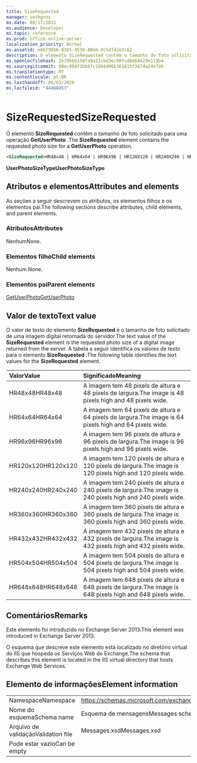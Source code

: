 ```yaml
---
title: SizeRequested
manager: sethgros
ms.date: 09/17/2015
ms.audience: Developer
ms.topic: reference
ms.prod: office-online-server
localization_priority: Normal
ms.assetid: e86f98b6-83b5-4530-80eb-dc5df42e2c62
description: O elemento SizeRequested contém o tamanho de foto solicitado para uma operação GetUserPhoto.
ms.openlocfilehash: 2e79bbb158fa9a22cbd3ec08fcd6e60429e113b4
ms.sourcegitcommit: 88ec988f2bb67c1866d06b361615f3674a24e795
ms.translationtype: MT
ms.contentlocale: pt-BR
ms.lasthandoff: 06/03/2020
ms.locfileid: "44460453"
---
```

# <a name="sizerequested"></a><span data-ttu-id="2f533-103">SizeRequested</span><span class="sxs-lookup"><span data-stu-id="2f533-103">SizeRequested</span></span>

<span data-ttu-id="2f533-104">O elemento **SizeRequested** contém o tamanho de foto solicitado para uma operação **GetUserPhoto** .</span><span class="sxs-lookup"><span data-stu-id="2f533-104">The **SizeRequested** element contains the requested photo size for a **GetUserPhoto** operation.</span></span> 
  
```XML
<SizeRequested>HR48x48 | HR64x64 | HR96X96 | HR120X120 | HR240X240 | HR360X360 | HR432X432 | HR504X504 | HR648X648</SizeRequested>
```

 <span data-ttu-id="2f533-105">**UserPhotoSizeType**</span><span class="sxs-lookup"><span data-stu-id="2f533-105">**UserPhotoSizeType**</span></span>
## <a name="attributes-and-elements"></a><span data-ttu-id="2f533-106">Atributos e elementos</span><span class="sxs-lookup"><span data-stu-id="2f533-106">Attributes and elements</span></span>

<span data-ttu-id="2f533-107">As seções a seguir descrevem os atributos, os elementos filhos e os elementos pai.</span><span class="sxs-lookup"><span data-stu-id="2f533-107">The following sections describe attributes, child elements, and parent elements.</span></span>
  
### <a name="attributes"></a><span data-ttu-id="2f533-108">Atributos</span><span class="sxs-lookup"><span data-stu-id="2f533-108">Attributes</span></span>

<span data-ttu-id="2f533-109">Nenhum</span><span class="sxs-lookup"><span data-stu-id="2f533-109">None.</span></span>
  
### <a name="child-elements"></a><span data-ttu-id="2f533-110">Elementos filho</span><span class="sxs-lookup"><span data-stu-id="2f533-110">Child elements</span></span>

<span data-ttu-id="2f533-111">Nenhum.</span><span class="sxs-lookup"><span data-stu-id="2f533-111">None.</span></span>
  
### <a name="parent-elements"></a><span data-ttu-id="2f533-112">Elementos pai</span><span class="sxs-lookup"><span data-stu-id="2f533-112">Parent elements</span></span>

[<span data-ttu-id="2f533-113">GetUserPhoto</span><span class="sxs-lookup"><span data-stu-id="2f533-113">GetUserPhoto</span></span>](getuserphoto.md)
  
## <a name="text-value"></a><span data-ttu-id="2f533-114">Valor de texto</span><span class="sxs-lookup"><span data-stu-id="2f533-114">Text value</span></span>

<span data-ttu-id="2f533-115">O valor de texto do elemento **SizeRequested** é o tamanho de foto solicitado de uma imagem digital retornada do servidor.</span><span class="sxs-lookup"><span data-stu-id="2f533-115">The text value of the **SizeRequested** element is the requested photo size of a digital image returned from the server.</span></span> <span data-ttu-id="2f533-116">A tabela a seguir identifica os valores de texto para o elemento **SizeRequested** .</span><span class="sxs-lookup"><span data-stu-id="2f533-116">The following table identifies the text values for the **SizeRequested** element.</span></span> 
  
|<span data-ttu-id="2f533-117">**Valor**</span><span class="sxs-lookup"><span data-stu-id="2f533-117">**Value**</span></span>|<span data-ttu-id="2f533-118">**Significado**</span><span class="sxs-lookup"><span data-stu-id="2f533-118">**Meaning**</span></span>|
|:-----|:-----|
|<span data-ttu-id="2f533-119">HR48x48</span><span class="sxs-lookup"><span data-stu-id="2f533-119">HR48x48</span></span>  <br/> |<span data-ttu-id="2f533-120">A imagem tem 48 pixels de altura e 48 pixels de largura.</span><span class="sxs-lookup"><span data-stu-id="2f533-120">The image is 48 pixels high and 48 pixels wide.</span></span>  <br/> |
|<span data-ttu-id="2f533-121">HR64x64</span><span class="sxs-lookup"><span data-stu-id="2f533-121">HR64x64</span></span>  <br/> |<span data-ttu-id="2f533-122">A imagem tem 64 pixels de altura e 64 pixels de largura.</span><span class="sxs-lookup"><span data-stu-id="2f533-122">The image is 64 pixels high and 64 pixels wide.</span></span>  <br/> |
|<span data-ttu-id="2f533-123">HR96x96</span><span class="sxs-lookup"><span data-stu-id="2f533-123">HR96x96</span></span>  <br/> |<span data-ttu-id="2f533-124">A imagem tem 96 pixels de altura e 96 pixels de largura.</span><span class="sxs-lookup"><span data-stu-id="2f533-124">The image is 96 pixels high and 96 pixels wide.</span></span>  <br/> |
|<span data-ttu-id="2f533-125">HR120x120</span><span class="sxs-lookup"><span data-stu-id="2f533-125">HR120x120</span></span>  <br/> |<span data-ttu-id="2f533-126">A imagem tem 120 pixels de altura e 120 pixels de largura.</span><span class="sxs-lookup"><span data-stu-id="2f533-126">The image is 120 pixels high and 120 pixels wide.</span></span>  <br/> |
|<span data-ttu-id="2f533-127">HR240x240</span><span class="sxs-lookup"><span data-stu-id="2f533-127">HR240x240</span></span>  <br/> |<span data-ttu-id="2f533-128">A imagem tem 240 pixels de altura e 240 pixels de largura.</span><span class="sxs-lookup"><span data-stu-id="2f533-128">The image is 240 pixels high and 240 pixels wide.</span></span>  <br/> |
|<span data-ttu-id="2f533-129">HR360x360</span><span class="sxs-lookup"><span data-stu-id="2f533-129">HR360x360</span></span>  <br/> |<span data-ttu-id="2f533-130">A imagem tem 360 pixels de altura e 360 pixels de largura.</span><span class="sxs-lookup"><span data-stu-id="2f533-130">The image is 360 pixels high and 360 pixels wide.</span></span>  <br/> |
|<span data-ttu-id="2f533-131">HR432x432</span><span class="sxs-lookup"><span data-stu-id="2f533-131">HR432x432</span></span>  <br/> |<span data-ttu-id="2f533-132">A imagem tem 432 pixels de altura e 432 pixels de largura.</span><span class="sxs-lookup"><span data-stu-id="2f533-132">The image is 432 pixels high and 432 pixels wide.</span></span>  <br/> |
|<span data-ttu-id="2f533-133">HR504x504</span><span class="sxs-lookup"><span data-stu-id="2f533-133">HR504x504</span></span>  <br/> |<span data-ttu-id="2f533-134">A imagem tem 504 pixels de altura e 504 pixels de largura.</span><span class="sxs-lookup"><span data-stu-id="2f533-134">The image is 504 pixels high and 504 pixels wide.</span></span>  <br/> |
|<span data-ttu-id="2f533-135">HR648x648</span><span class="sxs-lookup"><span data-stu-id="2f533-135">HR648x648</span></span>  <br/> |<span data-ttu-id="2f533-136">A imagem tem 648 pixels de altura e 648 pixels de largura.</span><span class="sxs-lookup"><span data-stu-id="2f533-136">The image is 648 pixels high and 648 pixels wide.</span></span>  <br/> |
   
## <a name="remarks"></a><span data-ttu-id="2f533-137">Comentários</span><span class="sxs-lookup"><span data-stu-id="2f533-137">Remarks</span></span>

<span data-ttu-id="2f533-138">Este elemento foi introduzido no Exchange Server 2013.</span><span class="sxs-lookup"><span data-stu-id="2f533-138">This element was introduced in Exchange Server 2013.</span></span>
  
<span data-ttu-id="2f533-139">O esquema que descreve este elemento está localizado no diretório virtual do IIS que hospeda os Serviços Web do Exchange.</span><span class="sxs-lookup"><span data-stu-id="2f533-139">The schema that describes this element is located in the IIS virtual directory that hosts Exchange Web Services.</span></span>
  
## <a name="element-information"></a><span data-ttu-id="2f533-140">Elemento de informações</span><span class="sxs-lookup"><span data-stu-id="2f533-140">Element information</span></span>

|||
|:-----|:-----|
|<span data-ttu-id="2f533-141">Namespace</span><span class="sxs-lookup"><span data-stu-id="2f533-141">Namespace</span></span>  <br/> |https://schemas.microsoft.com/exchange/services/2006/messages  <br/> |
|<span data-ttu-id="2f533-142">Nome do esquema</span><span class="sxs-lookup"><span data-stu-id="2f533-142">Schema name</span></span>  <br/> |<span data-ttu-id="2f533-143">Esquema de mensagens</span><span class="sxs-lookup"><span data-stu-id="2f533-143">Messages schema</span></span>  <br/> |
|<span data-ttu-id="2f533-144">Arquivo de validação</span><span class="sxs-lookup"><span data-stu-id="2f533-144">Validation file</span></span>  <br/> |<span data-ttu-id="2f533-145">Messages.xsd</span><span class="sxs-lookup"><span data-stu-id="2f533-145">Messages.xsd</span></span>  <br/> |
|<span data-ttu-id="2f533-146">Pode estar vazio</span><span class="sxs-lookup"><span data-stu-id="2f533-146">Can be empty</span></span>  <br/> ||
   

